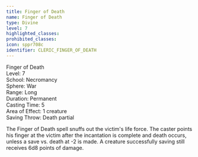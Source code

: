 ```yaml
---
title: Finger of Death
name: Finger of Death
type: Divine
level: 7
highlighted_classes: 
prohibited_classes: 
icon: sppr708c
identifier: CLERIC_FINGER_OF_DEATH
---
```

Finger of Death  
Level: 7  
School: Necromancy  
Sphere: War  
Range: Long  
Duration: Permanent  
Casting Time: 5  
Area of Effect: 1 creature  
Saving Throw: Death partial  
  
The Finger of Death spell snuffs out the victim's life force. The caster points his finger at the victim after the incantation is complete and death occurs, unless a save vs. death at -2 is made. A creature successfully saving still receives 6d8 points of damage.  
